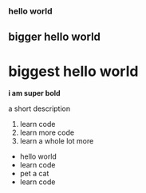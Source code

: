 ### hello world
## bigger hello world
# biggest hello world

**i am super bold**

a short description


1. learn code
2. learn more code
3. learn a whole lot more

- hello world
- learn code
- pet a cat
- learn code
